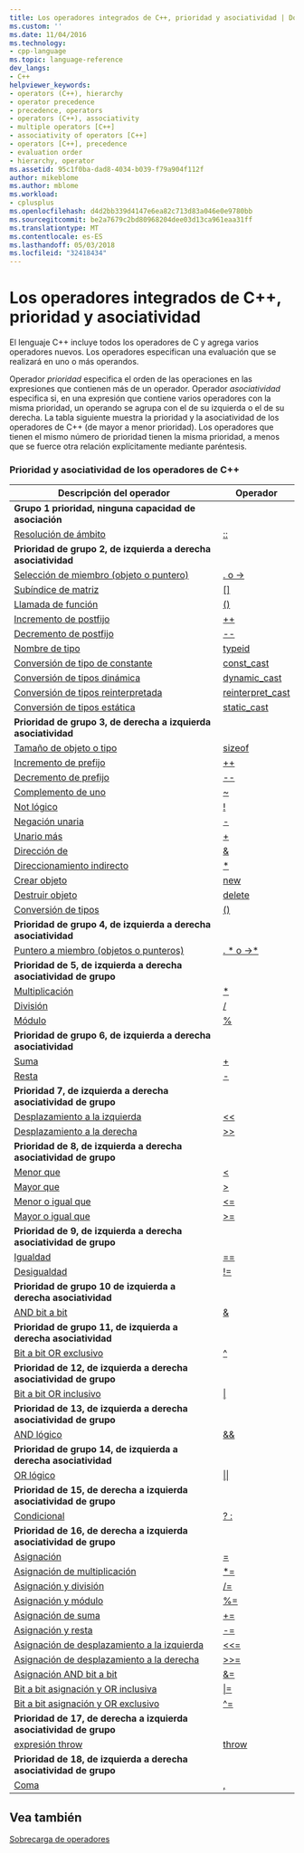 ```yaml
---
title: Los operadores integrados de C++, prioridad y asociatividad | Documentos de Microsoft
ms.custom: ''
ms.date: 11/04/2016
ms.technology:
- cpp-language
ms.topic: language-reference
dev_langs:
- C++
helpviewer_keywords:
- operators (C++), hierarchy
- operator precedence
- precedence, operators
- operators (C++), associativity
- multiple operators [C++]
- associativity of operators [C++]
- operators [C++], precedence
- evaluation order
- hierarchy, operator
ms.assetid: 95c1f0ba-dad8-4034-b039-f79a904f112f
author: mikeblome
ms.author: mblome
ms.workload:
- cplusplus
ms.openlocfilehash: d4d2bb339d4147e6ea82c713d83a046e0e9780bb
ms.sourcegitcommit: be2a7679c2bd80968204dee03d13ca961eaa31ff
ms.translationtype: MT
ms.contentlocale: es-ES
ms.lasthandoff: 05/03/2018
ms.locfileid: "32418434"
---
```

# <a name="c-built-in-operators-precedence-and-associativity"></a>Los operadores integrados de C++, prioridad y asociatividad

El lenguaje C++ incluye todos los operadores de C y agrega varios operadores nuevos. Los operadores especifican una evaluación que se realizará en uno o más operandos.

Operador *prioridad* especifica el orden de las operaciones en las expresiones que contienen más de un operador. Operador *asociatividad* especifica si, en una expresión que contiene varios operadores con la misma prioridad, un operando se agrupa con el de su izquierda o el de su derecha. La tabla siguiente muestra la prioridad y la asociatividad de los operadores de C++ (de mayor a menor prioridad). Los operadores que tienen el mismo número de prioridad tienen la misma prioridad, a menos que se fuerce otra relación explícitamente mediante paréntesis.

### <a name="c-operator-precedence-and-associativity"></a>Prioridad y asociatividad de los operadores de C++

|Descripción del operador|Operador|
|--------------------------|--------------|
|**Grupo 1 prioridad, ninguna capacidad de asociación**|
|[Resolución de ámbito](../cpp/scope-resolution-operator.md)|[::](../cpp/scope-resolution-operator.md)|
|**Prioridad de grupo 2, de izquierda a derecha asociatividad**|
|[Selección de miembro (objeto o puntero)](../cpp/member-access-operators-dot-and.md)|[. o ->](../cpp/member-access-operators-dot-and.md)|
|[Subíndice de matriz](../cpp/subscript-operator.md)|[&#91;&#93;](../cpp/subscript-operator.md)|
|[Llamada de función](../cpp/function-call-operator-parens.md)|[()](../cpp/function-call-operator-parens.md)|
|[Incremento de postfijo](../cpp/postfix-increment-and-decrement-operators-increment-and-decrement.md)|[++](../cpp/postfix-increment-and-decrement-operators-increment-and-decrement.md)|
|[Decremento de postfijo](../cpp/postfix-increment-and-decrement-operators-increment-and-decrement.md)|[--](../cpp/postfix-increment-and-decrement-operators-increment-and-decrement.md)|
|[Nombre de tipo](../cpp/typeid-operator.md)|[typeid](../cpp/typeid-operator.md)|
|[Conversión de tipo de constante](../cpp/const-cast-operator.md)|[const_cast](../cpp/const-cast-operator.md)|
|[Conversión de tipos dinámica](../cpp/dynamic-cast-operator.md)|[dynamic_cast](../cpp/dynamic-cast-operator.md)|
|[Conversión de tipos reinterpretada](../cpp/reinterpret-cast-operator.md)|[reinterpret_cast](../cpp/reinterpret-cast-operator.md)|
|[Conversión de tipos estática](../cpp/static-cast-operator.md)|[static_cast](../cpp/static-cast-operator.md)|
|**Prioridad de grupo 3, de derecha a izquierda asociatividad**|
|[Tamaño de objeto o tipo](../cpp/sizeof-operator.md)|[sizeof](../cpp/sizeof-operator.md)|
|[Incremento de prefijo](../cpp/prefix-increment-and-decrement-operators-increment-and-decrement.md)|[++](../cpp/prefix-increment-and-decrement-operators-increment-and-decrement.md)|
|[Decremento de prefijo](../cpp/prefix-increment-and-decrement-operators-increment-and-decrement.md)|[--](../cpp/prefix-increment-and-decrement-operators-increment-and-decrement.md)|
|[Complemento de uno](../cpp/one-s-complement-operator-tilde.md)|[~](../cpp/one-s-complement-operator-tilde.md)|
|[Not lógico](../cpp/logical-negation-operator-exclpt.md)|[\!](../cpp/logical-negation-operator-exclpt.md)|
|[Negación unaria](../cpp/unary-plus-and-negation-operators-plus-and.md)|[-](../cpp/unary-plus-and-negation-operators-plus-and.md)|
|[Unario más](../cpp/unary-plus-and-negation-operators-plus-and.md)|[+](../cpp/unary-plus-and-negation-operators-plus-and.md)|
|[Dirección de](../cpp/address-of-operator-amp.md)|[&amp;](../cpp/address-of-operator-amp.md)|
|[Direccionamiento indirecto](../cpp/indirection-operator-star.md)|[&#42;](../cpp/indirection-operator-star.md)|
|[Crear objeto](../cpp/new-operator-cpp.md)|[new](../cpp/new-operator-cpp.md)|
|[Destruir objeto](../cpp/delete-operator-cpp.md)|[delete](../cpp/delete-operator-cpp.md)|
|[Conversión de tipos](../cpp/cast-operator-parens.md)|[()](../cpp/cast-operator-parens.md)|
|**Prioridad de grupo 4, de izquierda a derecha asociatividad**|
|[Puntero a miembro (objetos o punteros)](../cpp/pointer-to-member-operators-dot-star-and-star.md)|[. &#42; o ->&#42;](../cpp/pointer-to-member-operators-dot-star-and-star.md)|
|**Prioridad de 5, de izquierda a derecha asociatividad de grupo**|
|[Multiplicación](../cpp/multiplicative-operators-and-the-modulus-operator.md)|[&#42;](../cpp/multiplicative-operators-and-the-modulus-operator.md)|
|[División](../cpp/multiplicative-operators-and-the-modulus-operator.md)|[/](../cpp/multiplicative-operators-and-the-modulus-operator.md)|
|[Módulo](../cpp/multiplicative-operators-and-the-modulus-operator.md)|[%](../cpp/multiplicative-operators-and-the-modulus-operator.md)|
|**Prioridad de grupo 6, de izquierda a derecha asociatividad**|
|[Suma](../cpp/additive-operators-plus-and.md)|[+](../cpp/additive-operators-plus-and.md)|
|[Resta](../cpp/additive-operators-plus-and.md)|[-](../cpp/additive-operators-plus-and.md)|
|**Prioridad 7, de izquierda a derecha asociatividad de grupo**|
|[Desplazamiento a la izquierda](../cpp/left-shift-and-right-shift-operators-input-and-output.md)|[<<](../cpp/left-shift-and-right-shift-operators-input-and-output.md)|
|[Desplazamiento a la derecha](../cpp/left-shift-and-right-shift-operators-input-and-output.md)|[>>](../cpp/left-shift-and-right-shift-operators-input-and-output.md)|
|**Prioridad de 8, de izquierda a derecha asociatividad de grupo**|
|[Menor que](../cpp/relational-operators-equal-and-equal.md)|[<](../cpp/relational-operators-equal-and-equal.md)|
|[Mayor que](../cpp/relational-operators-equal-and-equal.md)|[>](../cpp/relational-operators-equal-and-equal.md)|
|[Menor o igual que](../cpp/relational-operators-equal-and-equal.md)|[<=](../cpp/relational-operators-equal-and-equal.md)|
|[Mayor o igual que](../cpp/relational-operators-equal-and-equal.md)|[>=](../cpp/relational-operators-equal-and-equal.md)|
|**Prioridad de 9, de izquierda a derecha asociatividad de grupo**|
|[Igualdad](../cpp/equality-operators-equal-equal-and-exclpt-equal.md)|[==](../cpp/equality-operators-equal-equal-and-exclpt-equal.md)|
|[Desigualdad](../cpp/equality-operators-equal-equal-and-exclpt-equal.md)|[\!=](../cpp/equality-operators-equal-equal-and-exclpt-equal.md)|
|**Prioridad de grupo 10 de izquierda a derecha asociatividad**|
|[AND bit a bit](../cpp/bitwise-and-operator-amp.md)|[&amp;](../cpp/bitwise-and-operator-amp.md)|
|**Prioridad de grupo 11, de izquierda a derecha asociatividad**|
|[Bit a bit OR exclusivo](../cpp/bitwise-exclusive-or-operator-hat.md)|[^](../cpp/bitwise-exclusive-or-operator-hat.md)|
|**Prioridad de 12, de izquierda a derecha asociatividad de grupo**|
|[Bit a bit OR inclusivo](../cpp/bitwise-inclusive-or-operator-pipe.md)|[&#124;](../cpp/bitwise-inclusive-or-operator-pipe.md)|
|**Prioridad de 13, de izquierda a derecha asociatividad de grupo**|
|[AND lógico](../cpp/logical-and-operator-amp-amp.md)|[&amp;&amp;](../cpp/logical-and-operator-amp-amp.md)|
|**Prioridad de grupo 14, de izquierda a derecha asociatividad**|
|[OR lógico](../cpp/logical-or-operator-pipe-pipe.md)|[&#124;&#124;](../cpp/logical-or-operator-pipe-pipe.md)|
|**Prioridad de 15, de derecha a izquierda asociatividad de grupo**|
|[Condicional](../cpp/conditional-operator-q.md)|[? :](../cpp/conditional-operator-q.md)|
|**Prioridad de 16, de derecha a izquierda asociatividad de grupo**|
|[Asignación](../cpp/assignment-operators.md)|[=](../cpp/assignment-operators.md)|
|[Asignación de multiplicación](../cpp/assignment-operators.md)|[&#42;=](../cpp/assignment-operators.md)|
|[Asignación y división](../cpp/assignment-operators.md)|[/=](../cpp/assignment-operators.md)|
|[Asignación y módulo](../cpp/assignment-operators.md)|[%=](../cpp/assignment-operators.md)|
|[Asignación de suma](../cpp/assignment-operators.md)|[+=](../cpp/assignment-operators.md)|
|[Asignación y resta](../cpp/assignment-operators.md)|[-=](../cpp/assignment-operators.md)|
|[Asignación de desplazamiento a la izquierda](../cpp/assignment-operators.md)|[<<=](../cpp/assignment-operators.md)|
|[Asignación de desplazamiento a la derecha](../cpp/assignment-operators.md)|[>>=](../cpp/assignment-operators.md)|
|[Asignación AND bit a bit](../cpp/assignment-operators.md)|[&amp;=](../cpp/assignment-operators.md)|
|[Bit a bit asignación y OR inclusiva](../cpp/assignment-operators.md)|[&#124;=](../cpp/assignment-operators.md)|
|[Bit a bit asignación y OR exclusivo](../cpp/assignment-operators.md)|[^=](../cpp/assignment-operators.md)|
|**Prioridad de 17, de derecha a izquierda asociatividad de grupo**|
|[expresión throw](../cpp/try-throw-and-catch-statements-cpp.md)|[throw](../cpp/try-throw-and-catch-statements-cpp.md)|
|**Prioridad de 18, de izquierda a derecha asociatividad de grupo**|
|[Coma](../cpp/comma-operator.md)|[,](../cpp/comma-operator.md)|

## <a name="see-also"></a>Vea también

[Sobrecarga de operadores](operator-overloading.md)


